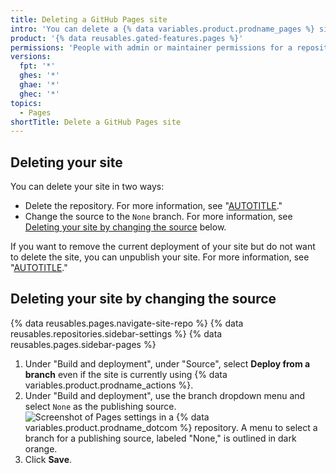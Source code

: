 ```yaml
---
title: Deleting a GitHub Pages site
intro: 'You can delete a {% data variables.product.prodname_pages %} site.'
product: '{% data reusables.gated-features.pages %}'
permissions: 'People with admin or maintainer permissions for a repository can delete a {% data variables.product.prodname_pages %} site.'
versions:
  fpt: '*'
  ghes: '*'
  ghae: '*'
  ghec: '*'
topics:
  - Pages
shortTitle: Delete a GitHub Pages site
---
```


## Deleting your site

You can delete your site in two ways:
- Delete the repository. For more information, see "[AUTOTITLE](/repositories/creating-and-managing-repositories/deleting-a-repository)."
- Change the source to the `None` branch. For more information, see [Deleting your site by changing the source](#deleting-your-site-by-changing-the-source) below.

If you want to remove the current deployment of your site but do not want to delete the site, you can unpublish your site. For more information, see "[AUTOTITLE](/pages/getting-started-with-github-pages/unpublishing-a-github-pages-site)."

## Deleting your site by changing the source

{% data reusables.pages.navigate-site-repo %}
{% data reusables.repositories.sidebar-settings %}
{% data reusables.pages.sidebar-pages %}
1. Under "Build and deployment", under "Source", select **Deploy from a branch** even if the site is currently using {% data variables.product.prodname_actions %}.
1. Under "Build and deployment", use the branch dropdown menu and select `None` as the publishing source.
   ![Screenshot of Pages settings in a {% data variables.product.prodname_dotcom %} repository. A menu to select a branch for a publishing source, labeled "None," is outlined in dark orange.](/assets/images/help/pages/publishing-source-drop-down.png)
1. Click **Save**.

